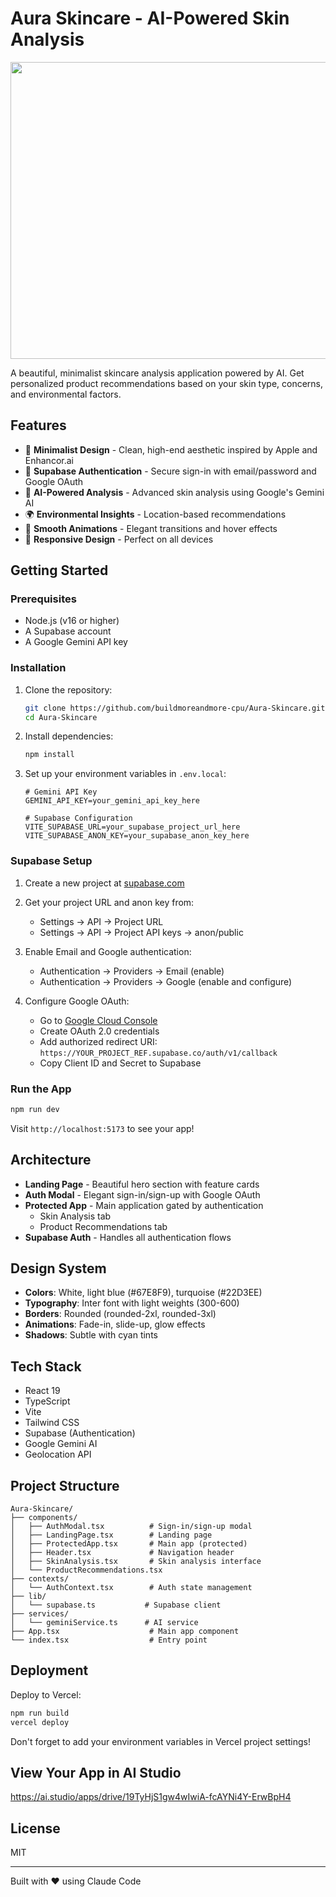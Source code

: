 # Aura Skincare - AI-Powered Skin Analysis

<div align="center">
<img width="1200" height="475" alt="GHBanner" src="https://github.com/user-attachments/assets/0aa67016-6eaf-458a-adb2-6e31a0763ed6" />
</div>

A beautiful, minimalist skincare analysis application powered by AI. Get personalized product recommendations based on your skin type, concerns, and environmental factors.

## Features

- 🎨 **Minimalist Design** - Clean, high-end aesthetic inspired by Apple and Enhancor.ai
- 🔐 **Supabase Authentication** - Secure sign-in with email/password and Google OAuth
- 🤖 **AI-Powered Analysis** - Advanced skin analysis using Google's Gemini AI
- 🌍 **Environmental Insights** - Location-based recommendations
- 💅 **Smooth Animations** - Elegant transitions and hover effects
- 📱 **Responsive Design** - Perfect on all devices

## Getting Started

### Prerequisites

- Node.js (v16 or higher)
- A Supabase account
- A Google Gemini API key

### Installation

1. Clone the repository:
   ```bash
   git clone https://github.com/buildmoreandmore-cpu/Aura-Skincare.git
   cd Aura-Skincare
   ```

2. Install dependencies:
   ```bash
   npm install
   ```

3. Set up your environment variables in `.env.local`:
   ```env
   # Gemini API Key
   GEMINI_API_KEY=your_gemini_api_key_here

   # Supabase Configuration
   VITE_SUPABASE_URL=your_supabase_project_url_here
   VITE_SUPABASE_ANON_KEY=your_supabase_anon_key_here
   ```

### Supabase Setup

1. Create a new project at [supabase.com](https://supabase.com)

2. Get your project URL and anon key from:
   - Settings → API → Project URL
   - Settings → API → Project API keys → anon/public

3. Enable Email and Google authentication:
   - Authentication → Providers → Email (enable)
   - Authentication → Providers → Google (enable and configure)

4. Configure Google OAuth:
   - Go to [Google Cloud Console](https://console.cloud.google.com)
   - Create OAuth 2.0 credentials
   - Add authorized redirect URI: `https://YOUR_PROJECT_REF.supabase.co/auth/v1/callback`
   - Copy Client ID and Secret to Supabase

### Run the App

```bash
npm run dev
```

Visit `http://localhost:5173` to see your app!

## Architecture

- **Landing Page** - Beautiful hero section with feature cards
- **Auth Modal** - Elegant sign-in/sign-up with Google OAuth
- **Protected App** - Main application gated by authentication
  - Skin Analysis tab
  - Product Recommendations tab
- **Supabase Auth** - Handles all authentication flows

## Design System

- **Colors**: White, light blue (#67E8F9), turquoise (#22D3EE)
- **Typography**: Inter font with light weights (300-600)
- **Borders**: Rounded (rounded-2xl, rounded-3xl)
- **Animations**: Fade-in, slide-up, glow effects
- **Shadows**: Subtle with cyan tints

## Tech Stack

- React 19
- TypeScript
- Vite
- Tailwind CSS
- Supabase (Authentication)
- Google Gemini AI
- Geolocation API

## Project Structure

```
Aura-Skincare/
├── components/
│   ├── AuthModal.tsx          # Sign-in/sign-up modal
│   ├── LandingPage.tsx        # Landing page
│   ├── ProtectedApp.tsx       # Main app (protected)
│   ├── Header.tsx             # Navigation header
│   ├── SkinAnalysis.tsx       # Skin analysis interface
│   └── ProductRecommendations.tsx
├── contexts/
│   └── AuthContext.tsx        # Auth state management
├── lib/
│   └── supabase.ts           # Supabase client
├── services/
│   └── geminiService.ts      # AI service
├── App.tsx                    # Main app component
└── index.tsx                  # Entry point
```

## Deployment

Deploy to Vercel:

```bash
npm run build
vercel deploy
```

Don't forget to add your environment variables in Vercel project settings!

## View Your App in AI Studio

https://ai.studio/apps/drive/19TyHjS1gw4wIwiA-fcAYNi4Y-ErwBpH4

## License

MIT

---

Built with ❤️ using Claude Code
